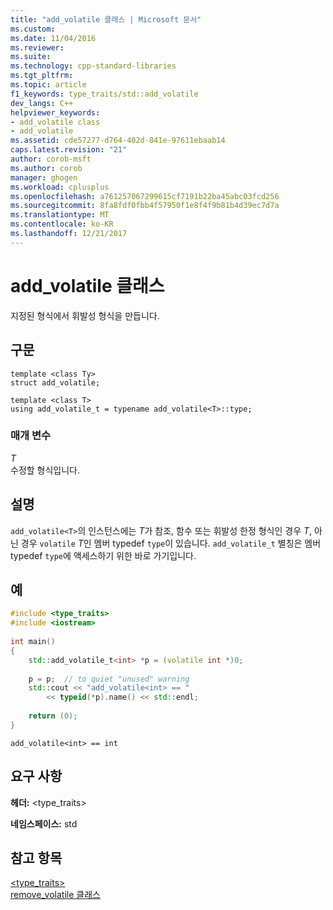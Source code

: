 ```yaml
---
title: "add_volatile 클래스 | Microsoft 문서"
ms.custom: 
ms.date: 11/04/2016
ms.reviewer: 
ms.suite: 
ms.technology: cpp-standard-libraries
ms.tgt_pltfrm: 
ms.topic: article
f1_keywords: type_traits/std::add_volatile
dev_langs: C++
helpviewer_keywords:
- add_volatile class
- add_volatile
ms.assetid: cde57277-d764-402d-841e-97611ebaab14
caps.latest.revision: "21"
author: corob-msft
ms.author: corob
manager: ghogen
ms.workload: cplusplus
ms.openlocfilehash: a761257067299615cf7191b22ba45abc03fcd256
ms.sourcegitcommit: 8fa8fdf0fbb4f57950f1e8f4f9b81b4d39ec7d7a
ms.translationtype: MT
ms.contentlocale: ko-KR
ms.lasthandoff: 12/21/2017
---
```

# <a name="addvolatile-class"></a>add_volatile 클래스
지정된 형식에서 휘발성 형식을 만듭니다.  
  
## <a name="syntax"></a>구문  
  
```  
template <class Ty>  
struct add_volatile;  
 
template <class T>
using add_volatile_t = typename add_volatile<T>::type;  
```  
  
### <a name="parameters"></a>매개 변수  
*T*  
수정할 형식입니다.  
  
## <a name="remarks"></a>설명  
`add_volatile<T>`의 인스턴스에는 *T*가 참조, 함수 또는 휘발성 한정 형식인 경우 *T*, 아닌 경우 `volatile` *T*인 멤버 typedef `type`이 있습니다. `add_volatile_t` 별칭은 멤버 typedef `type`에 액세스하기 위한 바로 가기입니다. 
  
## <a name="example"></a>예  
  
```cpp  
#include <type_traits>   
#include <iostream>   
  
int main()   
{   
    std::add_volatile_t<int> *p = (volatile int *)0;   
  
    p = p;  // to quiet "unused" warning   
    std::cout << "add_volatile<int> == "   
        << typeid(*p).name() << std::endl;   
  
    return (0);   
} 
```  
  
```Output  
add_volatile<int> == int  
```  
  
## <a name="requirements"></a>요구 사항  

**헤더:** \<type_traits>  
  
**네임스페이스:** std  
  
## <a name="see-also"></a>참고 항목  
[<type_traits>](../standard-library/type-traits.md)   
[remove_volatile 클래스](../standard-library/remove-volatile-class.md)
